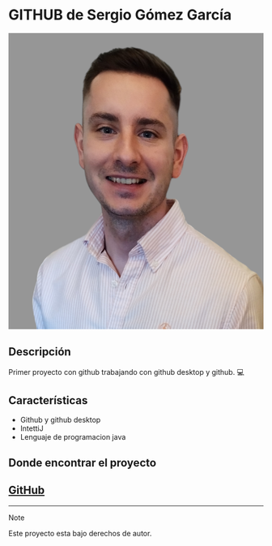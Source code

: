 # GITHUB de Sergio Gómez García
![Imagen de Portada](recursos/IMG_20240415_170536.png)
## Descripción
Primer proyecto con github trabajando con github desktop y github.	:computer:
## Características
- Github y github desktop
- IntettiJ 
- Lenguaje de programacion java
## Donde encontrar el proyecto
[GitHub](https://github.com/sergiogmezg96/retogit.git)
------
------

>[!NOTE]
Este proyecto esta bajo derechos de autor.
